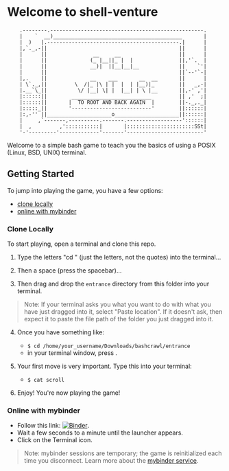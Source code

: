 # Welcome to shell-venture


        .--------.--------------------------------------------------.
        |    `  __)__________________________________________       |
        |  )   |.-------------------------------------------.|      |
        |,`._,-||                                           ||      |
        |      ||               __     __                   ||      |
        |      ||              (_ |__||_ |  |               ||,'`.  |
        |      ||              __)|  ||__|__|__             ||    `'|
        |      ||                                           ||`--'`-|
        |,.    ||              __    ___       __  __       ||      |
        | \`._,||         \  /|_ |\ | |  |  | |__)|_        ||   _,-|
        |.__`\_||          \/ |__| \| |  |__| | \ |__       ||,-' ,'|
        |::::::||        __________________________         || ,'  ;|
        |::::::||       |  TO ROOT AND BACK AGAIN  |        ||-._,._|
        |:::::_||       '--------------------------'        ||::::::|
        |:,-'' ||_____________________o_____________________||::::::|
        |     ,`-------,----------.-------.------------------'::::::|
        |  ,         ,':::::::::::|       |::::::::::::::::::::::SSt|
        '-'---------'-------------'-------'-------------------------'

Welcome to a simple bash game to teach you the basics of using a 
POSIX (Linux, BSD, UNIX) terminal.


## Getting Started

To jump into playing the game, you have a few options:

- [clone locally](#clone-locally)
- [online with mybinder](#online-with-mybinder)


### Clone Locally

To start playing, open a terminal and clone this repo.

1. Type the letters "cd " (just the letters, not the quotes) into the terminal...

2. Then a space (press the spacebar)...

3. Then drag and drop the ``entrance`` directory from this folder into your terminal.

> Note: If your terminal asks you what you want to do with what you have just 
> dragged into it, select "Paste location". If it doesn't ask, then expect it 
> to paste the file path of the folder you just dragged into it.

4. Once you have something like:

    - `$ cd /home/your_username/Downloads/bashcrawl/entrance`
    - in your terminal window, press <RETURN>.

5. Your first move is very important. Type this into your terminal:

    - `$ cat scroll`

6. Enjoy! You're now playing the game!


### Online with mybinder

- Follow this link: [![Binder](https://mybinder.org/badge_logo.svg)](https://mybinder.org/v2/gl/nthiery%2Fbashcrawl/HEAD).
- Wait a few seconds to a minute until the launcher appears.
- Click on the Terminal icon.

> Note: mybinder sessions are temporary; the game is reinitialized each
> time you disconnect. Learn more about the [mybinder service](https://mybinder.readthedocs.io/en/latest/).


<!-- ## NOTES FOR macOS X

It appears that there is a problem with the standard `Archive Utility` that is called from `Finder` when a zip archive is double-clicked to extract to the current folder, if you're downloading the archive from GitLab rather than using git's `clone` facility to download the game.  You may find that all of the files in the destination folder are set to be executable.  This will cause great confusion as you play the game as intended, because every plain text file will be indistiguishable from executable scripts.  Here's how to avoid this problem:

1.  Open your favorite terminal emulator app (e.g. `Terminal.app` or `iTerm2`).
1.  Navigate to the directory where you want to unpack the zip archive:
    ```
    cd /path/to/destination
    ```
    Replace '/path/to/destination' with the relative (does not start with slash '/') or absolute (starts with slash '/') path to your desired destination.
1.  Type `unzip ` (that's 'unzip' followed by one or more *spaces* [hit the space bar at least once])
1.  From the `Finder`, drag the bashcrawl-master.zip to your terminal emulator window.  The absolute path to your downloaded archive should be pasted into your terminal window similar to the following:
    ```
    unzip /Users/${USER}/Downloads/bashcrawl-master.zip
    ```
1.  Press `Enter` to unpack the contents of the zip archive to the current directory.
1.  In the terminal window change directory to `bashcrawl-master/entrance`:
    ```
    cd bashcrawl-master/entrance
    ```

At this point, you're in the game!  Have fun! -->

